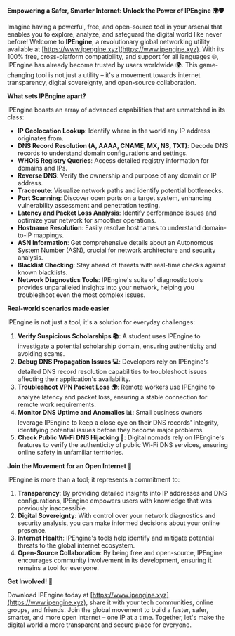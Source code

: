 **Empowering a Safer, Smarter Internet: Unlock the Power of IPEngine 🌍🛡️**

Imagine having a powerful, free, and open-source tool in your arsenal that enables you to explore, analyze, and safeguard the digital world like never before! Welcome to **IPEngine**, a revolutionary global networking utility available at [https://www.ipengine.xyz](https://www.ipengine.xyz). With its 100% free, cross-platform compatibility, and support for all languages 🌐, IPEngine has already become trusted by users worldwide 🌍. This game-changing tool is not just a utility – it's a movement towards internet transparency, digital sovereignty, and open-source collaboration.

**What sets IPEngine apart?**

IPEngine boasts an array of advanced capabilities that are unmatched in its class:

- **IP Geolocation Lookup**: Identify where in the world any IP address originates from.
- **DNS Record Resolution (A, AAAA, CNAME, MX, NS, TXT)**: Decode DNS records to understand domain configurations and settings.
- **WHOIS Registry Queries**: Access detailed registry information for domains and IPs.
- **Reverse DNS**: Verify the ownership and purpose of any domain or IP address.
- **Traceroute**: Visualize network paths and identify potential bottlenecks.
- **Port Scanning**: Discover open ports on a target system, enhancing vulnerability assessment and penetration testing.
- **Latency and Packet Loss Analysis**: Identify performance issues and optimize your network for smoother operations.
- **Hostname Resolution**: Easily resolve hostnames to understand domain-to-IP mappings.
- **ASN Information**: Get comprehensive details about an Autonomous System Number (ASN), crucial for network architecture and security analysis.
- **Blacklist Checking**: Stay ahead of threats with real-time checks against known blacklists.
- **Network Diagnostics Tools**: IPEngine's suite of diagnostic tools provides unparalleled insights into your network, helping you troubleshoot even the most complex issues.

**Real-world scenarios made easier**

IPEngine is not just a tool; it's a solution for everyday challenges:

1. **Verify Suspicious Scholarships 📚**: A student uses IPEngine to investigate a potential scholarship domain, ensuring authenticity and avoiding scams.
2. **Debug DNS Propagation Issues 💻**: Developers rely on IPEngine's detailed DNS record resolution capabilities to troubleshoot issues affecting their application's availability.
3. **Troubleshoot VPN Packet Loss 🌍**: Remote workers use IPEngine to analyze latency and packet loss, ensuring a stable connection for remote work requirements.
4. **Monitor DNS Uptime and Anomalies 📊**: Small business owners leverage IPEngine to keep a close eye on their DNS records' integrity, identifying potential issues before they become major problems.
5. **Check Public Wi-Fi DNS Hijacking 🚀**: Digital nomads rely on IPEngine's features to verify the authenticity of public Wi-Fi DNS services, ensuring online safety in unfamiliar territories.

**Join the Movement for an Open Internet 🔐**

IPEngine is more than a tool; it represents a commitment to:

1. **Transparency**: By providing detailed insights into IP addresses and DNS configurations, IPEngine empowers users with knowledge that was previously inaccessible.
2. **Digital Sovereignty**: With control over your network diagnostics and security analysis, you can make informed decisions about your online presence.
3. **Internet Health**: IPEngine's tools help identify and mitigate potential threats to the global internet ecosystem.
4. **Open-Source Collaboration**: By being free and open-source, IPEngine encourages community involvement in its development, ensuring it remains a tool for everyone.

**Get Involved! 🌟**

Download IPEngine today at [https://www.ipengine.xyz](https://www.ipengine.xyz), share it with your tech communities, online groups, and friends. Join the global movement to build a faster, safer, smarter, and more open internet – one IP at a time. Together, let's make the digital world a more transparent and secure place for everyone.